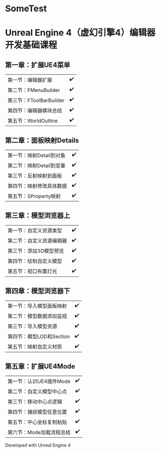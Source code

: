 # SomeTest

# Unreal Engine 4（虚幻引擎4）编辑器开发基础课程
## 第一章：扩展UE4菜单
|||
| --------   | -----  |
|第一节：编辑器扩展|:heavy_check_mark:|
|第二节：FMenuBuilder|:heavy_check_mark:|
|第三节：FToolBarBuilder|:heavy_check_mark:|
|第四节：编辑器模块总结|:heavy_check_mark:|
|第五节：WorldOutline|:heavy_check_mark:|

## 第二章：面板映射Details
|||
| --------   | -----  |
|第一节：映射Detail到对象|:heavy_check_mark:|
|第二节：映射Detail到变量|:heavy_check_mark:|
|第三节：反射映射到面板|:heavy_check_mark:|
|第四节：映射修改具体数据|:heavy_check_mark:|
|第五节：SProperty映射|:heavy_check_mark:|

## 第三章：模型浏览器上
|||
| --------   | -----  |
|第一节：自定义资源类型|:heavy_check_mark:|
|第二节：自定义资源编辑器|:heavy_check_mark:|
|第三节：添加3D模型预览|:heavy_check_mark:|
|第四节：绘制自定义模型|:heavy_check_mark:|
|第五节：视口布置灯光|:heavy_check_mark:|

## 第四章：模型浏览器下
|||
| --------   | -----  |
|第一节：导入模型面板映射|:heavy_check_mark:|
|第二节：模型数据添加监视|:heavy_check_mark:|
|第三节：导入模型资源|:heavy_check_mark:|
|第四节：模型LOD和Section|:heavy_check_mark:|
|第五节：映射自定义材质|:heavy_check_mark:|

## 第五章：扩展UE4Mode
|||
| --------   | -----  |
|第一节：认识UE4插件Mode|:heavy_check_mark:|
|第二节：自定义模型中心点|:heavy_check_mark:|
|第三节：移动中心点逻辑|:heavy_check_mark:|
|第四节：捕捉模型任意位置|:heavy_check_mark:|
|第五节：中心坐标复制粘贴|:heavy_check_mark:|
|第六节：Mode加载流程总结|:heavy_check_mark:|

Developed with Unreal Engine 4

